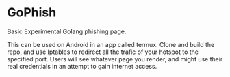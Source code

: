 # GoPhish
Basic Experimental Golang phishing page.

This can be used on Android in an app called termux. Clone and build the repo,
and use Iptables to redirect all the trafic of your hotspot to the specified port.
Users will see whatever page you render, and might use their real credentials in
an attempt to gain internet access.
